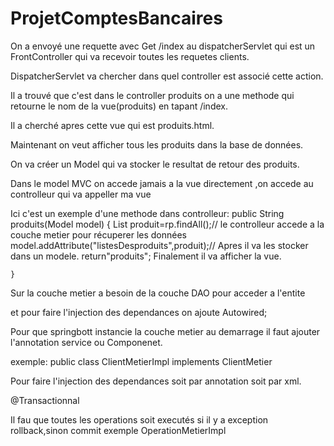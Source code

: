 # ProjetComptesBancaires
On a envoyé une requette avec Get /index au dispatcherServlet qui est un FrontController qui va recevoir toutes les requetes clients.

DispatcherServlet va chercher dans quel controller est associé cette action.

Il a trouvé que c'est dans le controller produits on a une methode qui retourne le nom de la vue(produits) en tapant /index.

Il a cherché apres cette vue qui est produits.html.


Maintenant on veut afficher tous les produits dans la base de données.

On va créer un Model qui va stocker le resultat de retour des produits.


Dans le model MVC on accede jamais a la vue directement ,on accede au controlleur qui va appeller ma vue

Ici c'est un exemple d'une methode dans controlleur:
public String produits(Model model)
	{
		List<Produit> produit=rp.findAll();// le controlleur accede a la couche metier pour récuperer les données
		model.addAttribute("listesDesproduits",produit);// Apres il va les stocker dans un modele.
		return"produits"; Finalement il va afficher la vue.

	}
	
	
	
Sur la couche metier a besoin de la couche DAO pour acceder a l'entite

et pour faire l'injection des dependances on ajoute Autowired;

Pour que springbott instancie la couche metier au demarrage il faut ajouter l'annotation service ou Componenet.

exemple: public class ClientMetierImpl implements ClientMetier

Pour faire l'injection des dependances soit par annotation soit par xml.


@Transactionnal

Il fau que toutes les operations soit executés si il y a exception rollback,sinon commit
exemple  OperationMetierImpl	
